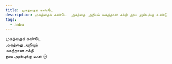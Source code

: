 ```yaml
---
title: முகத்தைக் கண்டே
description: முகத்தைக் கண்டே  அகத்தை அறியும் மகத்தான சக்தி தூய அன்புக்கு உண்டு.
tags:
  - anbu
---
```

முகத்தைக் கண்டே  
அகத்தை அறியும்  
மகத்தான சக்தி  
தூய அன்புக்கு உண்டு